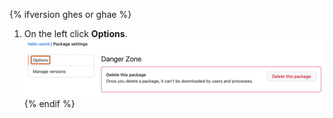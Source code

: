 {% ifversion ghes or ghae %}
1. On the left click **Options**.
   ![Screenshot of a package's "Options" menu. In the lower right corner, "Options" is highlighted with an orange outline.](/assets/images/help/package-registry/packages-settings-options-menu.png)
{% endif %}
